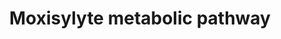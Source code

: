 ---
annotations:
- id: PW:0001229
  parent: classic metabolic pathway
  type: Pathway Ontology
  value: xenobiotic metabolic pathway
- id: PW:0000124
  parent: regulatory pathway
  type: Pathway Ontology
  value: cellular detoxification pathway
authors:
- Egonw
- Eweitz
citedin: ''
communities: []
description: Metabolism pathway of moxicylyte as it is observed in man, dog, cat,
  and rat.
last-edited: 2025-07-21
ndex: null
organisms:
- Homo sapiens
redirect_from:
- /index.php/Pathway:WP2537
- /instance/WP2537
- /instance/WP2537_r140055
revision: r140055
schema-jsonld:
- '@context': https://schema.org/
  '@id': https://wikipathways.github.io/pathways/WP2537.html
  '@type': Dataset
  creator:
    '@type': Organization
    name: WikiPathways
  description: Metabolism pathway of moxicylyte as it is observed in man, dog, cat,
    and rat.
  keywords:
  - DAM
  - DAM-S
  - MDAM
  - MDAM-S
  - Moxisylyte
  license: CC0
  name: Moxisylyte metabolic pathway
seo: CreativeWork
title: Moxisylyte metabolic pathway
wpid: WP2537
---
